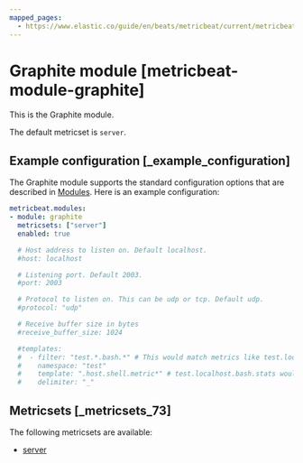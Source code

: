 ```yaml
---
mapped_pages:
  - https://www.elastic.co/guide/en/beats/metricbeat/current/metricbeat-module-graphite.html
---
```


<!-- This file is generated! See scripts/mage/docs_collector.go -->

# Graphite module [metricbeat-module-graphite]

This is the Graphite module.

The default metricset is `server`.


## Example configuration [_example_configuration]

The Graphite module supports the standard configuration options that are described in [Modules](/reference/metricbeat/configuration-metricbeat.md). Here is an example configuration:

```yaml
metricbeat.modules:
- module: graphite
  metricsets: ["server"]
  enabled: true

  # Host address to listen on. Default localhost.
  #host: localhost

  # Listening port. Default 2003.
  #port: 2003

  # Protocol to listen on. This can be udp or tcp. Default udp.
  #protocol: "udp"

  # Receive buffer size in bytes
  #receive_buffer_size: 1024

  #templates:
  #  - filter: "test.*.bash.*" # This would match metrics like test.localhost.bash.stats
  #    namespace: "test"
  #    template: ".host.shell.metric*" # test.localhost.bash.stats would become metric=stats and tags host=localhost,shell=bash
  #    delimiter: "_"
```


## Metricsets [_metricsets_73]

The following metricsets are available:

* [server](/reference/metricbeat/metricbeat-metricset-graphite-server.md)
